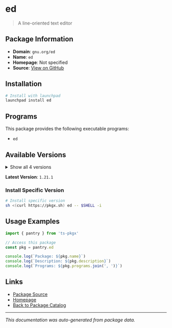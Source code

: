 # ed

> A line-oriented text editor

## Package Information

- **Domain**: `gnu.org/ed`
- **Name**: `ed`
- **Homepage**: Not specified
- **Source**: [View on GitHub](https://github.com/pkgxdev/pantry/tree/main/projects/gnu.org/ed/package.yml)

## Installation

```bash
# Install with launchpad
launchpad install ed
```

## Programs

This package provides the following executable programs:

- `ed`

## Available Versions

<details>
<summary>Show all 4 versions</summary>

- `1.21.1`, `1.20.2`, `1.20.1`, `1.14.2`

</details>

**Latest Version**: `1.21.1`

### Install Specific Version

```bash
# Install specific version
sh <(curl https://pkgx.sh) ed -- $SHELL -i
```

## Usage Examples

```typescript
import { pantry } from 'ts-pkgx'

// Access this package
const pkg = pantry.ed

console.log(`Package: ${pkg.name}`)
console.log(`Description: ${pkg.description}`)
console.log(`Programs: ${pkg.programs.join(', ')}`)
```

## Links

- [Package Source](https://github.com/pkgxdev/pantry/tree/main/projects/gnu.org/ed/package.yml)
- [Homepage](#)
- [Back to Package Catalog](../../../package-catalog.md)

---

*This documentation was auto-generated from package data.*
